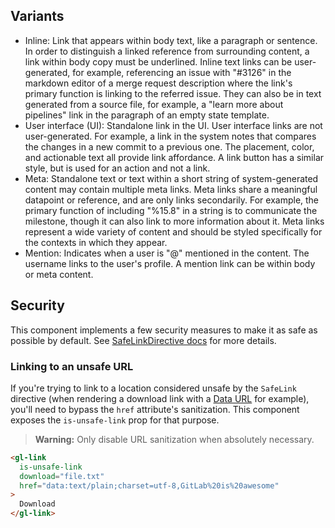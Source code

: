 ## Variants

- Inline: Link that appears within body text, like a paragraph or sentence. In order to
  distinguish a linked reference from surrounding content, a link within body copy must be
  underlined. Inline text links can be user-generated, for example, referencing an issue with
  "#3126" in the markdown editor of a merge request description where the link's primary function
  is linking to the referred issue. They can also be in text generated from a source file, for
  example, a "learn more about pipelines" link in the paragraph of an empty state template.
- User interface (UI): Standalone link in the UI. User interface links are not user-generated.
  For example, a link in the system notes that compares the changes in a new commit to a previous
  one. The placement, color, and actionable text all provide link affordance. A link button has a
  similar style, but is used for an action and not a link.
- Meta: Standalone text or text within a short string of system-generated content may contain
  multiple meta links. Meta links share a meaningful datapoint or reference, and are only links
  secondarily. For example, the primary function of including "%15.8" in a string is to
  communicate the milestone, though it can also link to more information about it. Meta links
  represent a wide variety of content and should be styled specifically for the contexts in which they appear.
- Mention: Indicates when a user is "@" mentioned in the content. The username links to the
  user's profile. A mention link can be within body or meta content.

## Security

This component implements a few security measures to make it as safe as possible by default.
See [SafeLinkDirective docs] for more details.

### Linking to an unsafe URL

If you're trying to link to a location considered unsafe by the `SafeLink` directive (when rendering
a download link with a [Data URL] for example), you'll need to bypass the `href` attribute's
sanitization. This component exposes the `is-unsafe-link` prop for that purpose.

> **Warning:** Only disable URL sanitization when absolutely necessary.

```html
<gl-link
  is-unsafe-link
  download="file.txt"
  href="data:text/plain;charset=utf-8,GitLab%20is%20awesome"
>
  Download
</gl-link>
```

[SafeLinkDirective docs]: https://gitlab-org.gitlab.io/gitlab-ui/?path=/docs/directives-safe-link-directive--default
[Data URL]: https://developer.mozilla.org/en-US/docs/Web/HTTP/Basics_of_HTTP/Data_URIs
